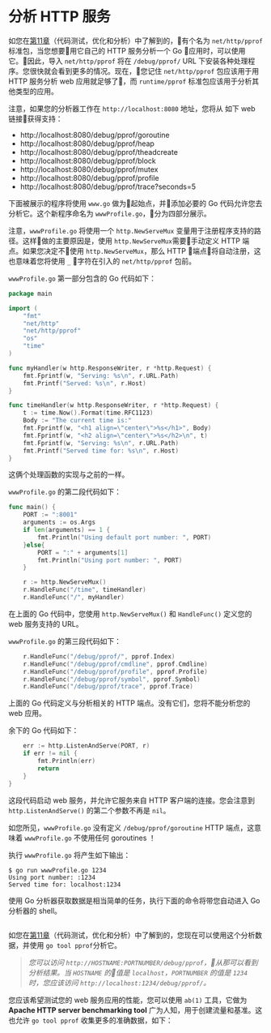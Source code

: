 # **分析 HTTP 服务**

如您在[第11章](https://github.com/hantmac/Mastering_Go_ZH_CN/tree/master/eBook/chapter11/11.0.md)（代码测试，优化和分析）中了解到的，有个名为 `net/http/pprof` 标准包，当您想要用它自己的 HTTP 服务分析一个 Go 应用时，可以使用它。因此，导入 `net/http/pprof` 将在 `/debug/pprof/` URL 下安装各种处理程序。您很快就会看到更多的情况。现在，您记住 `net/http/pprof` 包应该用于用 HTTP 服务分析 web 应用就足够了，而 `runtime/pprof` 标准包应该用于分析其他类型的应用。

注意，如果您的分析器工作在 `http://localhost:8080` 地址，您将从 如下 web 链接获得支持：

+ http://localhost:8080/debug/pprof/goroutine
+ http://localhost:8080/debug/pprof/heap
+ http://localhost:8080/debug/pprof/theadcreate
+ http://localhost:8080/debug/pprof/block
+ http://localhost:8080/debug/pprof/mutex
+ http://localhost:8080/debug/pprof/profile
+ http://localhost:8080/debug/pprof/trace?seconds=5

下面被展示的程序将使用 `www.go` 做为起始点，并添加必要的 Go 代码允许您去分析它。这个新程序命名为 `wwwProfile.go`，分为四部分展示。

注意，`wwwProfile.go` 将使用一个 `http.NewServeMux` 变量用于注册程序支持的路径。这样做的主要原因是，使用 `http.NewServeMux`需要手动定义 HTTP 端点。如果您决定不使用 `http.NewServeMux`，那么 HTTP 端点将自动注册，这也意味着您将使用 `_` 字符在引入的 `net/http/pprof` 包前。

`wwwProfile.go` 第一部分包含的 Go 代码如下：

```go
package main

import (
    "fmt"
    "net/http"
    "net/http/pprof"
    "os"
    "time"
)

func myHandler(w http.ResponseWriter, r *http.Request) {
    fmt.Fprintf(w, "Serving: %s\n", r.URL.Path)
    fmt.Printf("Served: %s\n", r.Host)
}

func timeHandler(w http.ResponseWriter, r *http.Request) {
    t := time.Now().Format(time.RFC1123)
    Body := "The current time is:"
    fmt.Fprintf(w, "<h1 align=\"center\">%s</h1>", Body)
	fmt.Fprintf(w, "<h2 align=\"center\">%s</h2>\n", t)
	fmt.Fprintf(w, "Serving: %s\n", r.URL.Path)
	fmt.Printf("Served time for: %s\n", r.Host)    
}
```

这俩个处理函数的实现与之前的一样。

`wwwProfile.go` 的第二段代码如下：

```go
func main() {
    PORT := ":8001"
    arguments := os.Args
    if len(arguments) == 1 {
        fmt.Println("Using default port number: ", PORT)
    }else{
        PORT = ":" + arguments[1]
        fmt.Println("Using port number: ", PORT)
    }

    r := http.NewServeMux()
    r.HandleFunc("/time", timeHandler)
    r.HandleFunc("/", myHandler)
```

在上面的 Go 代码中，您使用 `http.NewServeMux()` 和 `HandleFunc()` 定义您的 web 服务支持的 URL。

`wwwProfile.go` 的第三段代码如下：

```go
    r.HandleFunc("/debug/pprof/", pprof.Index)
    r.HandleFunc("/debug/pprof/cmdline", pprof.Cmdline)
    r.HandleFunc("/debug/pprof/profile", pprof.Profile)
    r.HandleFunc("/debug/pprof/symbol", pprof.Symbol)
    r.HandleFunc("/debug/pprof/trace", pprof.Trace)
```

上面的 Go 代码定义与分析相关的 HTTP 端点。没有它们，您将不能分析您的 web 应用。

余下的 Go 代码如下：

```go
    err := http.ListenAndServe(PORT, r)
    if err != nil {
        fmt.Println(err)
        return
    }
}
```

这段代码启动 web 服务，并允许它服务来自 HTTP 客户端的连接。您会注意到 `http.ListenAndServe()` 的第二个参数不再是 `nil`。

如您所见，`wwwProfile.go` 没有定义 `/debug/pprof/goroutine` HTTP 端点，这意味着 `wwwProfile.go` 不使用任何 goroutines ！

执行 `wwwProfile.go` 将产生如下输出：

```shell
$ go run wwwProfile.go 1234
Using port number: :1234
Served time for: localhost:1234
```

使用 Go 分析器获取数据是相当简单的任务，执行下面的命令将带您自动进入 Go 分析器的 shell。

![]()

如您在[第11章](https://github.com/hantmac/Mastering_Go_ZH_CN/tree/master/eBook/chapter11/11.0.md)（代码测试，优化和分析）中了解到的，您现在可以使用这个分析数据，并使用 `go tool pprof`分析它。

> *您可以访问 `http://HOSTNAME:PORTNUMBER/debug/pprof`，从那可以看到分析结果。当 `HOSTNAME` 的值是 `localhost`，`PORTNUMBER` 的值是 `1234` 时，您应该访问 `http://localhost:1234/debug/pprof/`。*

您应该希望测试您的 web 服务应用的性能，您可以使用 `ab(1)` 工具，它做为 **Apache HTTP server benchmarking tool** 广为人知，用于创建流量和基准。这也允许 `go tool pprof` 收集更多的准确数据，如下：

![]()